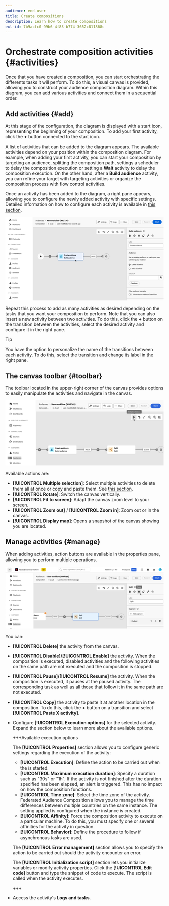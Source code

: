 ```yaml
---
audience: end-user
title: Create compositions
description: Learn how to create compositions
exl-id: 7b9acfc0-99b6-4f83-b774-3652c811868c
---
```

# Orchestrate composition activities {#activities}

Once that you have created a composition, you can start orchestrating the differents tasks it will perform. To do this, a visual canvas is provided, allowing you to construct your audience composition diagram. Within this diagram, you can add various activities and connect them in a sequential order.

## Add activities {#add}

At this stage of the configuration, the diagram is displayed with a start icon, representing the beginning of your composition. To add your first activity, click the **+** button connected to the start icon.

A list of activities that can be added to the diagram appears. The available activities depend on your position within the composition diagram. For example, when adding your first activity, you can start your composition by targeting an audience, splitting the composition path, settings a scheduler to delay the composition execution or setting a **Wait** activity to delay the composition execution. On the other hand, after a **Build audience** activity, you can refine your target with targeting activities or organize the composition process with flow control activities.

Once an activity has been added to the diagram, a right pane appears, allowing you to configure the newly added activity with specific settings. Detailed information on how to configure each activity is available in [this section](activities/about-activities.md).

![](assets/composition-create-add.png)

Repeat this process to add as many activities as desired depending on the tasks that you want your composition to perform. Note that you can also insert a new activity between two activities. To do this, click the **+** button on the transition between the activities, select the desired activity and configure it in the right pane.

>[!TIP]
>
>You have the option to personalize the name of the transitions between each activity. To do this, select the transition and change its label in the right pane.

## The canvas toolbar {#toolbar}

The toolbar located in the upper-right corner of the canvas provides options to easily manipulate the activities and navigate in the canvas.

![](assets/canvas-toolbar.png)

Available actions are:

* **[!UICONTROL Multiple selection]**: Select multiple activities to delete them all at once or copy and paste them. See [this section](#copy).
* **[!UICONTROL Rotate]**: Switch the canvas vertically.
* **[!UICONTROL Fit to screen]**: Adapt the canvas zoom level to your screen.
* **[!UICONTROL Zoom out]** / **[!UICONTROL Zoom in]**: Zoom out or in the canvas.
* **[!UICONTROL Display map]**: Opens a snapshot of the canvas showing you are located.

## Manage activities {#manage}

When adding activities, action buttons are available in the properties pane, allowing you to perform multiple operations.

![](assets/activity-actions.png)

You can:

* **[!UICONTROL Delete]** the activity from the canvas.
* **[!UICONTROL Disable]/[!UICONTROL Enable]** the activity. When the composition is executed, disabled activities and the following activities on the same path are not executed and the composition is stopped.
* **[!UICONTROL Pause]/[!UICONTROL Resume]** the activity. When the composition is executed, it pauses at the paused activity. The corresponding task as well as all those that follow it in the same path are not executed.
* **[!UICONTROL Copy]** the activity to paste it at another location in the composition. To do this, click the **+** button on a transition and select **[!UICONTROL Paste X activity]**. <!-- cannot copy multiple activities ? cannot paste in another composition?-->
* Configure **[!UICONTROL Execution options]** for the selected activity. Expand the section below to learn more about the available options.

    +++Available execution options

    The **[!UICONTROL Properties]** section allows you to configure generic settings regarding the execution of the activity:

    * **[!UICONTROL Execution]**: Define the action to be carried out when the is started.
    * **[!UICONTROL Maximum execution duration]**: Specify a duration such as "30s" or "1h". If the activity is not finished after the duration specified has been elapsed, an alert is triggered. This has no impact on how the composition functions.
    * **[!UICONTROL Time zone]**: Select the time zone of the activity. Federated Audience Composition allows you to manage the time differences between multiple countries on the same instance. The setting applied is configured when the instance is created.
    * **[!UICONTROL Affinity]**: Force the composition activity to execute on a particular machine. To do this, you must specify one or several affinities for the activity in question.
    * **[!UICONTROL Behavior]**: Define the procedure to follow if asynchronous tasks are used.

    The **[!UICONTROL Error management]** section allows you to specify the action to be carried out should the activity encounter an error.

    The **[!UICONTROL Initialization script]** section lets you initialize variables or modify activity properties. Click the **[!UICONTROL Edit code]** button and type the snippet of code to execute. The script is called when the activity executes.

    +++

* Access the activity's **Logs and tasks**.
